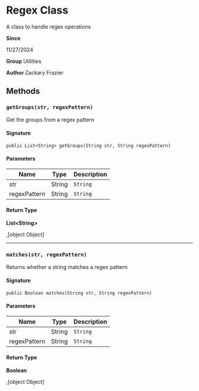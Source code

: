 # Regex Class

A class to handle regex operations

**Since** 

11/27/2024

**Group** Utilities

**Author** Zackary Frazier

## Methods
### `getGroups(str, regexPattern)`

Get the groups from a regex pattern

#### Signature
```apex
public List<String> getGroups(String str, String regexPattern)
```

#### Parameters
| Name | Type | Description |
|------|------|-------------|
| str | String | `String` |
| regexPattern | String | `String` |

#### Return Type
**List&lt;String&gt;**

,[object Object]

---

### `matches(str, regexPattern)`

Returns whether a string matches a regex pattern

#### Signature
```apex
public Boolean matches(String str, String regexPattern)
```

#### Parameters
| Name | Type | Description |
|------|------|-------------|
| str | String | `String` |
| regexPattern | String | `String` |

#### Return Type
**Boolean**

,[object Object]
